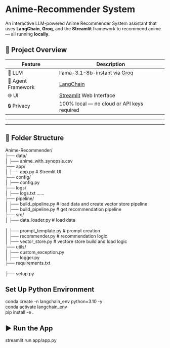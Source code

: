 # Anime-Recommender System

An interactive LLM-powered Anime Recommender System assistant that uses **LangChain**, **Groq**, and the **Streamlit** framework to recommend anime — all running **locally**. 



## 📌 Project Overview

| Feature                     | Description                                             |
|---------------------------- |---------------------------------------------------------|
| 🧠 LLM                      | llama-3.1-8b-instant via [Groq](https://console.groq.com/playground)            |
| 🔗 Agent Framework          | [LangChain](https://www.langchain.com/)                 |
| 🌐 UI                       | [Streamlit](https://streamlit.io/) Web Interface        |
| 🔒 Privacy                  | 100% local — no cloud or API keys required              |

---

---

## 📁 Folder Structure
Anime-Recommender/ <br>
├── data/   
│   ├── anime_with_synopsis.csv <br>
├── app/   
│   ├── app.py # Stremlit UI <br>
├── config/  
│   ├── config.py <br>
├── logs/   
│   ├── logs.txt ...... <br>
├── pipeline/    
│   ├── build_pipeline.py # load data and create vector store pipeline <br>
│   ├── build_pipeline.py # get recommendation pipeline <br>
├── src/    
│   ├── data_loader.py # load data   <br>  
│   ├── prompt_template.py # prompt creation<br> 
│   ├── recommender.py # recommendation logic   <br> 
│   ├── vector_store.py # vectore store build and load logic<br> 
├── utils/    
│   ├── custom_exception.py  <br> 
│   ├── logger.py<br> 
├── requirements.txt <br>  
├── setup.py <br>   


## Set Up Python Environment
conda create -n langchain_env python=3.10 -y <br>
conda activate langchain_env <br>
pip install -e .<br>

## ▶️ Run the App
streamlit run app/app.py


